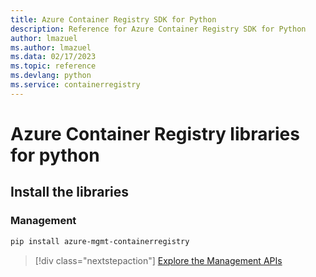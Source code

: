 ```yaml
---
title: Azure Container Registry SDK for Python
description: Reference for Azure Container Registry SDK for Python
author: lmazuel
ms.author: lmazuel
ms.data: 02/17/2023
ms.topic: reference
ms.devlang: python
ms.service: containerregistry
---
```

# Azure Container Registry libraries for python

## Install the libraries


### Management

```bash
pip install azure-mgmt-containerregistry
```
> [!div class="nextstepaction"]
> [Explore the Management APIs](/python/api/overview/azure/containerregistry/management)